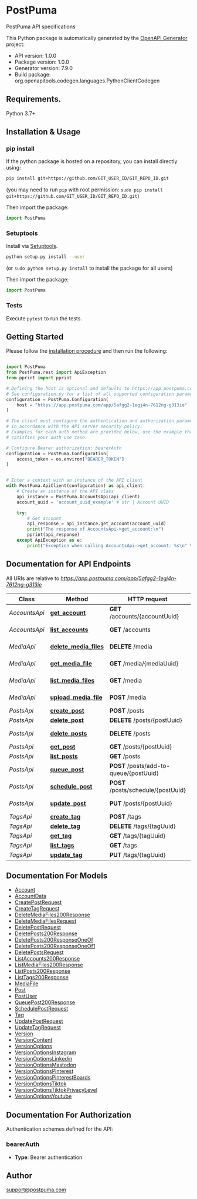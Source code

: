 # PostPuma
PostPuma API specifications

This Python package is automatically generated by the [OpenAPI Generator](https://openapi-generator.tech) project:

- API version: 1.0.0
- Package version: 1.0.0
- Generator version: 7.9.0
- Build package: org.openapitools.codegen.languages.PythonClientCodegen

## Requirements.

Python 3.7+

## Installation & Usage
### pip install

If the python package is hosted on a repository, you can install directly using:

```sh
pip install git+https://github.com/GIT_USER_ID/GIT_REPO_ID.git
```
(you may need to run `pip` with root permission: `sudo pip install git+https://github.com/GIT_USER_ID/GIT_REPO_ID.git`)

Then import the package:
```python
import PostPuma
```

### Setuptools

Install via [Setuptools](http://pypi.python.org/pypi/setuptools).

```sh
python setup.py install --user
```
(or `sudo python setup.py install` to install the package for all users)

Then import the package:
```python
import PostPuma
```

### Tests

Execute `pytest` to run the tests.

## Getting Started

Please follow the [installation procedure](#installation--usage) and then run the following:

```python

import PostPuma
from PostPuma.rest import ApiException
from pprint import pprint

# Defining the host is optional and defaults to https://app.postpuma.com/app/5afgg2-1egj4n-7612ng-g313ie
# See configuration.py for a list of all supported configuration parameters.
configuration = PostPuma.Configuration(
    host = "https://app.postpuma.com/app/5afgg2-1egj4n-7612ng-g313ie"
)

# The client must configure the authentication and authorization parameters
# in accordance with the API server security policy.
# Examples for each auth method are provided below, use the example that
# satisfies your auth use case.

# Configure Bearer authorization: bearerAuth
configuration = PostPuma.Configuration(
    access_token = os.environ["BEARER_TOKEN"]
)


# Enter a context with an instance of the API client
with PostPuma.ApiClient(configuration) as api_client:
    # Create an instance of the API class
    api_instance = PostPuma.AccountsApi(api_client)
    account_uuid = 'account_uuid_example' # str | Account UUID

    try:
        # Get account
        api_response = api_instance.get_account(account_uuid)
        print("The response of AccountsApi->get_account:\n")
        pprint(api_response)
    except ApiException as e:
        print("Exception when calling AccountsApi->get_account: %s\n" % e)

```

## Documentation for API Endpoints

All URIs are relative to *https://app.postpuma.com/app/5afgg2-1egj4n-7612ng-g313ie*

Class | Method | HTTP request | Description
------------ | ------------- | ------------- | -------------
*AccountsApi* | [**get_account**](docs/AccountsApi.md#get_account) | **GET** /accounts/{accountUuid} | Get account
*AccountsApi* | [**list_accounts**](docs/AccountsApi.md#list_accounts) | **GET** /accounts | List accounts
*MediaApi* | [**delete_media_files**](docs/MediaApi.md#delete_media_files) | **DELETE** /media | Delete media files
*MediaApi* | [**get_media_file**](docs/MediaApi.md#get_media_file) | **GET** /media/{mediaUuid} | Get media file
*MediaApi* | [**list_media_files**](docs/MediaApi.md#list_media_files) | **GET** /media | List media files
*MediaApi* | [**upload_media_file**](docs/MediaApi.md#upload_media_file) | **POST** /media | Upload media file
*PostsApi* | [**create_post**](docs/PostsApi.md#create_post) | **POST** /posts | Create post
*PostsApi* | [**delete_post**](docs/PostsApi.md#delete_post) | **DELETE** /posts/{postUuid} | Delete post
*PostsApi* | [**delete_posts**](docs/PostsApi.md#delete_posts) | **DELETE** /posts | Delete posts
*PostsApi* | [**get_post**](docs/PostsApi.md#get_post) | **GET** /posts/{postUuid} | Get post
*PostsApi* | [**list_posts**](docs/PostsApi.md#list_posts) | **GET** /posts | List posts
*PostsApi* | [**queue_post**](docs/PostsApi.md#queue_post) | **POST** /posts/add-to-queue/{postUuid} | Queue post
*PostsApi* | [**schedule_post**](docs/PostsApi.md#schedule_post) | **POST** /posts/schedule/{postUuid} | Schedule post
*PostsApi* | [**update_post**](docs/PostsApi.md#update_post) | **PUT** /posts/{postUuid} | Update post
*TagsApi* | [**create_tag**](docs/TagsApi.md#create_tag) | **POST** /tags | Create tag
*TagsApi* | [**delete_tag**](docs/TagsApi.md#delete_tag) | **DELETE** /tags/{tagUuid} | Delete tag
*TagsApi* | [**get_tag**](docs/TagsApi.md#get_tag) | **GET** /tags/{tagUuid} | Get tag
*TagsApi* | [**list_tags**](docs/TagsApi.md#list_tags) | **GET** /tags | List tags
*TagsApi* | [**update_tag**](docs/TagsApi.md#update_tag) | **PUT** /tags/{tagUuid} | Update tag


## Documentation For Models

 - [Account](docs/Account.md)
 - [AccountData](docs/AccountData.md)
 - [CreatePostRequest](docs/CreatePostRequest.md)
 - [CreateTagRequest](docs/CreateTagRequest.md)
 - [DeleteMediaFiles200Response](docs/DeleteMediaFiles200Response.md)
 - [DeleteMediaFilesRequest](docs/DeleteMediaFilesRequest.md)
 - [DeletePostRequest](docs/DeletePostRequest.md)
 - [DeletePosts200Response](docs/DeletePosts200Response.md)
 - [DeletePosts200ResponseOneOf](docs/DeletePosts200ResponseOneOf.md)
 - [DeletePosts200ResponseOneOf1](docs/DeletePosts200ResponseOneOf1.md)
 - [DeletePostsRequest](docs/DeletePostsRequest.md)
 - [ListAccounts200Response](docs/ListAccounts200Response.md)
 - [ListMediaFiles200Response](docs/ListMediaFiles200Response.md)
 - [ListPosts200Response](docs/ListPosts200Response.md)
 - [ListTags200Response](docs/ListTags200Response.md)
 - [MediaFile](docs/MediaFile.md)
 - [Post](docs/Post.md)
 - [PostUser](docs/PostUser.md)
 - [QueuePost200Response](docs/QueuePost200Response.md)
 - [SchedulePostRequest](docs/SchedulePostRequest.md)
 - [Tag](docs/Tag.md)
 - [UpdatePostRequest](docs/UpdatePostRequest.md)
 - [UpdateTagRequest](docs/UpdateTagRequest.md)
 - [Version](docs/Version.md)
 - [VersionContent](docs/VersionContent.md)
 - [VersionOptions](docs/VersionOptions.md)
 - [VersionOptionsInstagram](docs/VersionOptionsInstagram.md)
 - [VersionOptionsLinkedin](docs/VersionOptionsLinkedin.md)
 - [VersionOptionsMastodon](docs/VersionOptionsMastodon.md)
 - [VersionOptionsPinterest](docs/VersionOptionsPinterest.md)
 - [VersionOptionsPinterestBoards](docs/VersionOptionsPinterestBoards.md)
 - [VersionOptionsTiktok](docs/VersionOptionsTiktok.md)
 - [VersionOptionsTiktokPrivacyLevel](docs/VersionOptionsTiktokPrivacyLevel.md)
 - [VersionOptionsYoutube](docs/VersionOptionsYoutube.md)


<a id="documentation-for-authorization"></a>
## Documentation For Authorization


Authentication schemes defined for the API:
<a id="bearerAuth"></a>
### bearerAuth

- **Type**: Bearer authentication


## Author

support@postpuma.com


